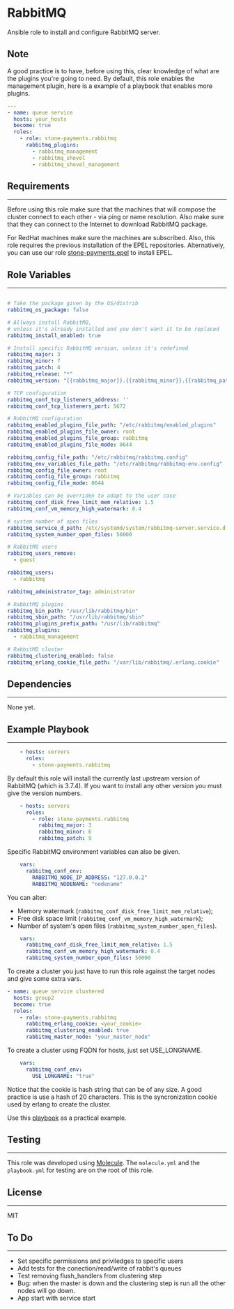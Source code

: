 RabbitMQ
=========

Ansible role to install and configure RabbitMQ server.

## Note

A good practice is to have, before using this, clear knowledge of what are the plugins you're going to need. By
default, this role enables the management plugin, here is a example of a playbook that enables more plugins.

```yaml
---
- name: queue service
  hosts: your_hosts
  become: true
  roles:
    - role: stone-payments.rabbitmq
      rabbitmq_plugins:
        - rabbitmq_management
        - rabbitmq_shovel
        - rabbitmq_shovel_management
```

## Requirements
------------
Before using this role make sure that the machines that will compose the cluster connect to each other - via ping or
name resolution. Also make sure that they can connect to the Internet to download RabbitMQ package.

For RedHat machines make sure the machines are subscribed. Also, this role requires the previous installation of the
EPEL repositories. Alternatively, you can use our role
[stone-payments.epel](https://github.com/stone-payments/ansible-epel) to install EPEL.

## Role Variables
--------------

```yaml

# Take the package given by the OS/distrib
rabbitmq_os_package: false

# Allways install RabbitMQ, 
# unless it's already installed and you don't want it to be replaced
rabbitmq_install_enabled: true

# Install specific RabbitMQ version, unless it's redefined
rabbitmq_major: 3
rabbitmq_minor: 7
rabbitmq_patch: 4
rabbitmq_release: "*"
rabbitmq_version: "{{rabbitmq_major}}.{{rabbitmq_minor}}.{{rabbitmq_patch}}"

# TCP configuration
rabbitmq_conf_tcp_listeners_address: ''
rabbitmq_conf_tcp_listeners_port: 5672

# RabbitMQ configuration
rabbitmq_enabled_plugins_file_path: "/etc/rabbitmq/enabled_plugins"
rabbitmq_enabled_plugins_file_owner: root
rabbitmq_enabled_plugins_file_group: rabbitmq
rabbitmq_enabled_plugins_file_mode: 0644

rabbitmq_config_file_path: "/etc/rabbitmq/rabbitmq.config"
rabbitmq_env_variables_file_path: "/etc/rabbitmq/rabbitmq-env.config"
rabbitmq_config_file_owner: root
rabbitmq_config_file_group: rabbitmq
rabbitmq_config_file_mode: 0644

# Variables can be overriden to adapt to the user case
rabbitmq_conf_disk_free_limit_mem_relative: 1.5
rabbitmq_conf_vm_memory_high_watermark: 0.4 

# system number of open files
rabbitmq_service_d_path: /etc/systemd/system/rabbitmq-server.service.d
rabbitmq_system_number_open_files: 50000

# RabbitMQ users
rabbitmq_users_remove:
  - guest

rabbitmq_users:
  - rabbitmq

rabbitmq_administrator_tag: administrator

# RabbitMQ plugins
rabbitmq_bin_path: "/usr/lib/rabbitmq/bin"
rabbitmq_sbin_path: "/usr/lib/rabbitmq/sbin"
rabbitmq_plugins_prefix_path: "/usr/lib/rabbitmq"
rabbitmq_plugins:
  - rabbitmq_management

# RabbitMQ cluster
rabbitmq_clustering_enabled: false
rabbitmq_erlang_cookie_file_path: "/var/lib/rabbitmq/.erlang.cookie"

```

## Dependencies
------------

None yet.

## Example Playbook
----------------

```yaml
    - hosts: servers
      roles:
        - stone-payments.rabbitmq
```
By default this role will install the currently last upstream version of RabbitMQ (which is 3.7.4). If you want to install any other version you must give the version numbers.

```yaml
    - hosts: servers
      roles:
        - role: stone-payments.rabbitmq
          rabbitmq_major: 3
          rabbitmq_minor: 6
          rabbitmq_patch: 9
```

Specific RabbitMQ environment variables can also be given.

```yaml
    vars:
      rabbitmq_conf_env:
        RABBITMQ_NODE_IP_ADDRESS: "127.0.0.2"
        RABBITMQ_NODENAME: "nodename"
```

You can alter: 
* Memory watermark (`rabbitmq_conf_disk_free_limit_mem_relative`);
* Free disk space limit (`rabbitmq_conf_vm_memory_high_watermark`);
* Number of system's open files (`rabbitmq_system_number_open_files`). 

```yaml
    vars:
      rabbitmq_conf_disk_free_limit_mem_relative: 1.5
      rabbitmq_conf_vm_memory_high_watermark: 0.4
      rabbitmq_system_number_open_files: 50000
```

To create a cluster you just have to run this role against the target nodes and
give some extra vars.

```yaml
- name: queue service clustered
  hosts: group2
  become: true
  roles:
    - role: stone-payments.rabbitmq
      rabbitmq_erlang_cookie: <your_cookie>
      rabbitmq_clustering_enabled: true
      rabbitmq_master_node: "your_master_node"
```
To create a cluster using FQDN for hosts, just set USE_LONGNAME.

```yaml
    vars:
      rabbitmq_conf_env:
        USE_LONGNAME: "true"
```


Notice that the cookie is hash string that can be of any size. A good practice is
use a hash of 20 characters. This is the syncronization cookie used by erlang to
create the cluster.

Use this [playbook](playbook.yml) as a practical example.

## Testing
-------------

This role was developed using [Molecule](https://molecule.readthedocs.io). The `molecule.yml` and the `playbook.yml`
for testing are on the root of this role.

## License
-------

MIT

## To Do
-------------
  - Set specific permissions and priviledges to specific users
  - Add tests for the conection/read/write of rabbit's queues
  - Test removing flush_handlers from clustering step
  - Bug: when the master is down and the clustering step is run all the other nodes will go down.
  - App start with service start
